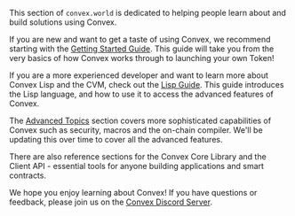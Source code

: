 This section of `convex.world` is dedicated to helping people learn about and build solutions using Convex.

If you are new and want to get a taste of using Convex, we recommend starting with the [Getting Started Guide](/documentation/getting-started). This guide will take you from the very basics of how Convex works through to launching your own Token!

If you are a more experienced developer and want to learn more about Convex Lisp and the CVM, check out the [Lisp Guide](/documentation/tutorial). This guide introduces the Lisp language, and how to use it to access the advanced features of Convex.

The [Advanced Topics](/documentation/advanced-topics) section covers more sophisticated capabilities of Convex such as security, macros and the on-chain compiler. We'll be updating this over time to cover all the advanced features.

There are also reference sections for the Convex Core Library and the Client API - essential tools for anyone building applications and smart contracts.

We hope you enjoy learning about Convex! If you have questions or feedback, please join us on the [Convex Discord Server](https://discord.gg/fsnCxEM).